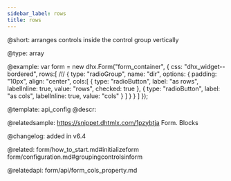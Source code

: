 ```yaml
---
sidebar_label: rows
title: rows
---          
```


@short: arranges controls inside the control group vertically

@type: array

@example: 
var form = new dhx.Form("form_container", {
	css: "dhx_widget--bordered",
	rows:[ /*!*/
		{
			type: "radioGroup",
			name: "dir",
			options: {
				padding: "10px",
				align: "center",
				cols:[
					{
						type: "radioButton",
						label: "as rows",
						labelInline: true,
						value: "rows",
						checked: true
					},
					{
						type: "radioButton",
						label: "as cols",
						labelInline: true,
						value: "cols"
					 }
				]
			}
		}
	]
});


@template:	api_config
@descr: 


@relatedsample:
https://snippet.dhtmlx.com/1pzybtja	Form. Blocks

@changelog: added in v6.4

@related: form/how_to_start.md#initializeform
form/configuration.md#groupingcontrolsinform

@relatedapi: form/api/form_cols_property.md